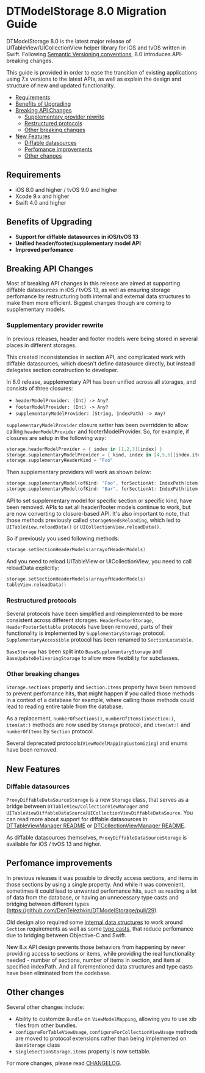 # DTModelStorage 8.0 Migration Guide

DTModelStorage 8.0 is the latest major release of UITableView/UICollectionView helper library for iOS and tvOS written in Swift. Following [Semantic Versioning conventions](https://semver.org), 8.0 introduces API-breaking changes.

This guide is provided in order to ease the transition of existing applications using 7.x versions to the latest APIs, as well as explain the design and structure of new and updated functionality.

- [Requirements](#requirements)
- [Benefits of Upgrading](#benefits-of-upgrading)
- [Breaking API Changes](#breaking-api-changes)
    - [Supplementary provider rewrite](#supplementary-provider-rewrite)
    - [Restructured protocols](#restructured-protocols)
    - [Other breaking changes](#other-breaking-changes)
- [New Features](#new-features)
    - [Diffable datasources](#diffable-datasources)
  - [Perfomance improvements](#perfomance-improvements)
  - [Other changes](#other-changes)

## Requirements

- iOS 8.0 and higher / tvOS 9.0 and higher
- Xcode 9.x and higher
- Swift 4.0 and higher

## Benefits of Upgrading

- **Support for diffable datasources in iOS/tvOS 13**
- **Unified header/footer/supplementary model API**
- **Improved perfomance**

## Breaking API Changes

Most of breaking API changes in this release are aimed at supporting diffable datasources in iOS / tvOS 13, as well as ensuring storage perfomance by restructuring both internal and external data structures to make them more efficient. Biggest changes though are coming to supplementary models.

### Supplementary provider rewrite

In previous releases, header and footer models were being stored in several places in different storages. 

This created inconsistencies in section API, and complicated work with diffable datasources, which doesn't define datasource directly, but instead delegates section construction to developer.

In 8.0 release, supplementary API has been unified across all storages, and consists of three closures:

* `headerModelProvider: (Int) -> Any?`
* `footerModelProvider: (Int) -> Any?`
* `supplementaryModelProvider: (String, IndexPath) -> Any?`

`supplementaryModelProvider` closure setter has been overridden to allow calling `headerModelProvider` and footerModelProvider. So, for example, if closures are setup in the following way:

```swift
storage.headerModelProvider = { index in [1,2,3][index] }
storage.supplementaryModelProvider = { kind, index in [4,5,6][index.item] }
storage.supplementaryHeaderKind = "Foo"
```

Then supplementary providers will work as shown below:

```swift
storage.supplementaryModel(ofKind: "Foo", forSectionAt: IndexPath(item: 0, section:0)) // 1
storage.supplementaryModel(ofKind: "Bar", forSectionAt: IndexPath(item: 0, section:0)) // 4
```

API to set supplementary model for specific section or specific kind, have been removed. APIs to set all header/footer models continue to work, but are now converting to closure-based API. It's also important to note, that those methods previously called `storageNeedsReloading`, which led to `UITableView.reloadData()` or `UICollectionView.reloadData()`.

So if previously you used following methods:

```swift
storage.setSectionHeaderModels(arrayofHeaderModels)
```

And you need to reload UITableView or UICollectionView, you need to call reloadData explicitly:

```swift
storage.setSectionHeaderModels(arrayofHeaderModels)
tableView.reloadData()
```

### Restructured protocols

Several protocols have been simplified and reimplemented to be more consistent across different storages. `HeaderFooterStorage`, `HeaderFooterSettable` protocols have been removed, parts of their functionality is implemented by `SupplementaryStorage` protocol. `SupplementaryAccessible` protocol has been renamed to `SectionLocatable`.

`BaseStorage` has been split into `BaseSupplementaryStorage` and `BaseUpdateDeliveringStorage` to allow more flexibility for subclasses.

### Other breaking changes

`Storage.sections` property and `Section.items` property have been removed to prevent perfomance hits, that might happen if you called those methods in a context of a database for example, where calling those methods could lead to reading entire table from the database.

As a replacement, `numberOfSections()`, `numberOfItems(inSection:)`, `item(at:)` methods are now used by `Storage` protocol, and `item(at:)` and `numberOfItems` by `Section` protocol.

Several deprecated protocols(`ViewModelMappingCustomizing`) and enums have been removed.

## New Features

### Diffable datasources

`ProxyDiffableDataSourceStorage` is a new `Storage` class, that serves as a bridge between `DTTableView/CollectionViewManager` and `UITableViewDiffableDataSource`/`UICollectionViewDiffableDataSource`. You can read more about support for diffable datasources in [DTTableViewManager README](https://github.com/DenTelezhkin/DTTableViewManager) or [DTCollectionViewManager README](https://github.com/DenTelezhkin/DTCollectionViewManager).

As diffable datasources themselves, `ProxyDiffableDataSourceStorage` is available for iOS / tvOS 13 and higher.

## Perfomance improvements

In previous releases it was possible to directly access sections, and items in those sections by using a single property. And while it was convenient, sometimes it could lead to unwanted perfomance hits, such as reading a lot of data from the database, or having an unnecessary type casts and bridging between different types (https://github.com/DenTelezhkin/DTModelStorage/pull/29).

Old design also required some [internal data structures](https://github.com/DenTelezhkin/DTModelStorage/blob/master/Sources/DTModelStorage/CoreDataStorage.swift#L31-L39) to work around `Section` requirements as well as some [type casts](https://github.com/DenTelezhkin/DTModelStorage/blob/master/Sources/DTModelStorage/CoreDataStorage.swift#L81), that reduce perfomance due to bridging between Objective-C and Swift.

New 8.x API design prevents those behaviors from happening by never providing access to sections or items, while providing the real functionality needed - number of sections, number of items in section, and item at specified indexPath. And all forementioned data structures and type casts have been eliminated from the codebase.

## Other changes

Several other changes include:

* Ability to customize `Bundle` on `ViewModelMapping`, allowing you to use xib files from other bundles.
* `configureForTableViewUsage`, `configureForCollectionViewUsage` methods are moved to protocol extensions rather than being implemented on `BaseStorage` class
* `SingleSectionStorage.items` property is now settable.

For more changes, please read [CHANGELOG](https://github.com/DenTelezhkin/DTModelStorage/blob/master/CHANGELOG.md).
